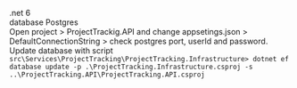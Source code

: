 .net 6    
database Postgres      
Open project > ProjectTrackig.API and change appsetings.json > DefaultConnectionString > check postgres port, userId and password.   
Update database with script   
```src\Services\ProjectTracking\ProjectTracking.Infrastructure> dotnet ef database update -p .\ProjectTracking.Infrastructure.csproj -s ..\ProjectTracking.API\ProjectTracking.API.csproj```

